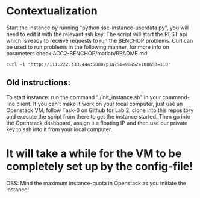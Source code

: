 # Contextualization
Start the instance by running "python ssc-instance-userdata.py", you will need to edit it with the relevant ssh key. The script will start the REST api which is ready to receive requests to run the BENCHOP problems.
Curl can be used to run problems in the following manner, for more info on parameters check ACC2-BENCHOP/matlab/README.md
```
curl -i "http://111.222.333.444:5000/p1a?S1=90&S2=100&S3=110"
```

## Old instructions:
To start instance: run the command "./init_instance.sh" in your command-line client. If you can't make it work on your local computer, just use an Openstack VM, follow Task-0 on Github for Lab 2, clone into this repository and execute the script from there to get the instance started. Then go into the Openstack dashboard, assign it a floating IP and then use our private key to ssh into it from your local computer. 


# It will take a while for the VM to be completely set up by the config-file!
OBS: Mind the maximum instance-quota in Openstack as you initiate the instance!
